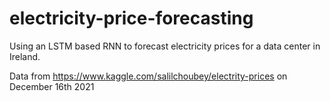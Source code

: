 # electricity-price-forecasting
Using an LSTM based RNN to forecast electricity prices for a data center in Ireland.

Data from https://www.kaggle.com/salilchoubey/electrity-prices on December 16th 2021
